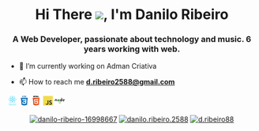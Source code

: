 <h1 align="center">Hi There <img src="https://raw.githubusercontent.com/kaueMarques/kaueMarques/master/hi.gif" width="30px">, I'm Danilo Ribeiro</h1>
<h3 align="center">A Web Developer, passionate about technology and music. 6 years working with web.</h3>

- 🔭  I’m currently working on Adman Criativa

- 📫  How to reach me **d.ribeiro2588@gmail.com**

<p align="left">
<img src="https://raw.githubusercontent.com/devicons/devicon/master/icons/react/react-original-wordmark.svg" alt="react" width="20" height="20"/>
<img src="https://raw.githubusercontent.com/devicons/devicon/master/icons/css3/css3-plain-wordmark.svg" alt="css3"  width="20" height="20"/>
<img src="https://raw.githubusercontent.com/devicons/devicon/master/icons/html5/html5-original-wordmark.svg" alt="html5"  width="20" height="20"/>
<img src="https://raw.githubusercontent.com/devicons/devicon/master/icons/javascript/javascript-original.svg" alt="javascript" width="20" height="20"/>
<img src="https://raw.githubusercontent.com/devicons/devicon/master/icons/nodejs/nodejs-original-wordmark.svg" alt="nodejs" width="20" height="20"/></p>

<p align="center">
<a href="https://linkedin.com/in/danilo-ribeiro-16998667" target="blank"><img align="center" src="https://cdn.jsdelivr.net/npm/simple-icons@3.0.1/icons/linkedin.svg" alt="danilo-ribeiro-16998667" height="20" width="20" /></a>
<a href="https://fb.com/danilo.ribeiro.2588" target="blank"><img align="center" src="https://cdn.jsdelivr.net/npm/simple-icons@3.0.1/icons/facebook.svg" alt="danilo.ribeiro.2588" height="20" width="20" /></a>
<a href="https://instagram.com/d.ribeiro88" target="blank"><img align="center" src="https://cdn.jsdelivr.net/npm/simple-icons@3.0.1/icons/instagram.svg" alt="d.ribeiro88" height="20" width="20" /></a>
</p>

<!--
**Ribeiro88/Ribeiro88** is a ✨ _special_ ✨ repository because its `README.md` (this file) appears on your GitHub profile.

Here are some ideas to get you started:

- 🔭 I’m currently working on ...
- 🌱 I’m currently learning ...
- 👯 I’m looking to collaborate on ...
- 🤔 I’m looking for help with ...
- 💬 Ask me about ...
- 📫 How to reach me: ...
- 😄 Pronouns: ...
- ⚡ Fun fact: ...
-->
